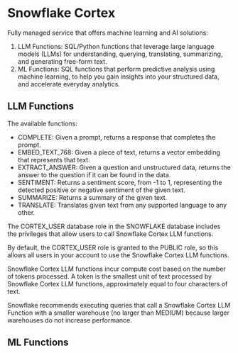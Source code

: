 # Snowflake Cortex
Fully managed service that offers machine learning and AI solutions:
1. LLM Functions: SQL/Python functions that leverage large language models (LLMs) for understanding, querying, translating, summarizing, and generating free-form text.
2. ML Functions: SQL functions that perform predictive analysis using machine learning, to help you gain insights into your structured data, and accelerate everyday analytics.

## LLM Functions
The available functions:
- COMPLETE: Given a prompt, returns a response that completes the prompt.
- EMBED_TEXT_768: Given a piece of text, returns a vector embedding that represents that text.
- EXTRACT_ANSWER: Given a question and unstructured data, returns the answer to the question if it can be found in the data.
- SENTIMENT: Returns a sentiment score, from -1 to 1, representing the detected positive or negative sentiment of the given text.
- SUMMARIZE: Returns a summary of the given text.
- TRANSLATE: Translates given text from any supported language to any other.

The CORTEX_USER database role in the SNOWFLAKE database includes the privileges that allow users to call Snowflake Cortex LLM functions. 

By default, the CORTEX_USER role is granted to the PUBLIC role, so this allows all users in your account to use the Snowflake Cortex LLM functions.

Snowflake Cortex LLM functions incur compute cost based on the number of tokens processed. A token is the smallest unit of text processed by Snowflake Cortex LLM functions, approximately equal to four characters of text. 

Snowflake recommends executing queries that call a Snowflake Cortex LLM Function with a smaller warehouse (no larger than MEDIUM) because larger warehouses do not increase performance.








## ML Functions





























